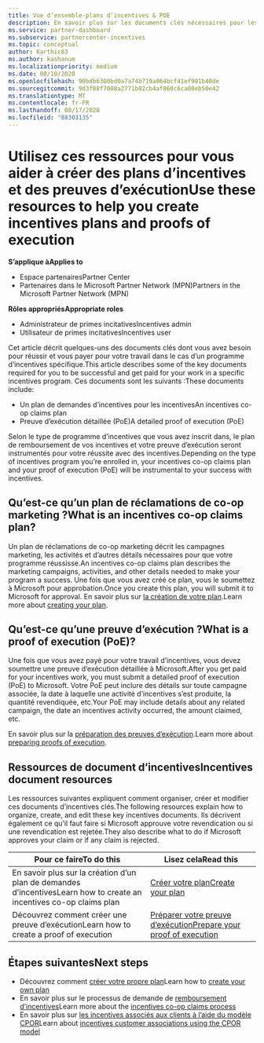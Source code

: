 ```yaml
---
title: Vue d’ensemble-plans d’incentives & POE
description: En savoir plus sur les documents clés nécessaires pour les incentives, notamment un plan de demandes d’incentives pour les incentives et une preuve d’exécution détaillée (PoE).
ms.service: partner-dashboard
ms.subservice: partnercenter-incentives
ms.topic: conceptual
author: Karthic83
ms.author: kashanum
ms.localizationpriority: medium
ms.date: 08/10/2020
ms.openlocfilehash: 90bdb6300bd0a7a74b719a064bcf41ef901b40de
ms.sourcegitcommit: 9d3f88f7008a2771b02cb4af860c6ca00eb50e42
ms.translationtype: MT
ms.contentlocale: fr-FR
ms.lasthandoff: 08/17/2020
ms.locfileid: "88303135"
---
```

# <a name="use-these-resources-to-help-you-create-incentives-plans-and-proofs-of-execution"></a><span data-ttu-id="cbc87-103">Utilisez ces ressources pour vous aider à créer des plans d’incentives et des preuves d’exécution</span><span class="sxs-lookup"><span data-stu-id="cbc87-103">Use these resources to help you create incentives plans and proofs of execution</span></span>

<span data-ttu-id="cbc87-104">**S’applique à**</span><span class="sxs-lookup"><span data-stu-id="cbc87-104">**Applies to**</span></span>

- <span data-ttu-id="cbc87-105">Espace partenaires</span><span class="sxs-lookup"><span data-stu-id="cbc87-105">Partner Center</span></span>
- <span data-ttu-id="cbc87-106">Partenaires dans le Microsoft Partner Network (MPN)</span><span class="sxs-lookup"><span data-stu-id="cbc87-106">Partners in the Microsoft Partner Network (MPN)</span></span>

<span data-ttu-id="cbc87-107">**Rôles appropriés**</span><span class="sxs-lookup"><span data-stu-id="cbc87-107">**Appropriate roles**</span></span>

- <span data-ttu-id="cbc87-108">Administrateur de primes incitatives</span><span class="sxs-lookup"><span data-stu-id="cbc87-108">Incentives admin</span></span>
- <span data-ttu-id="cbc87-109">Utilisateur de primes incitatives</span><span class="sxs-lookup"><span data-stu-id="cbc87-109">Incentives user</span></span>

<span data-ttu-id="cbc87-110">Cet article décrit quelques-uns des documents clés dont vous avez besoin pour réussir et vous payer pour votre travail dans le cas d’un programme d’incentives spécifique.</span><span class="sxs-lookup"><span data-stu-id="cbc87-110">This article describes some of the key documents required for you to be successful and get paid for your work in a specific incentives program.</span></span> <span data-ttu-id="cbc87-111">Ces documents sont les suivants :</span><span class="sxs-lookup"><span data-stu-id="cbc87-111">These documents include:</span></span>

- <span data-ttu-id="cbc87-112">Un plan de demandes d’incentives pour les incentives</span><span class="sxs-lookup"><span data-stu-id="cbc87-112">An incentives co-op claims plan</span></span>
- <span data-ttu-id="cbc87-113">Preuve d’exécution détaillée (PoE)</span><span class="sxs-lookup"><span data-stu-id="cbc87-113">A detailed proof of execution (PoE)</span></span>

<span data-ttu-id="cbc87-114">Selon le type de programme d’incentives que vous avez inscrit dans, le plan de remboursement de vos incentives et votre preuve d’exécution seront instrumentés pour votre réussite avec des incentives.</span><span class="sxs-lookup"><span data-stu-id="cbc87-114">Depending on the type of incentives program you’re enrolled in, your incentives co-op claims plan and your proof of execution (PoE) will be instrumental to your success with incentives.</span></span>

## <a name="what-is-an-incentives-co-op-claims-plan"></a><span data-ttu-id="cbc87-115">Qu’est-ce qu’un plan de réclamations de co-op marketing ?</span><span class="sxs-lookup"><span data-stu-id="cbc87-115">What is an incentives co-op claims plan?</span></span>

<span data-ttu-id="cbc87-116">Un plan de réclamations de co-op marketing décrit les campagnes marketing, les activités et d’autres détails nécessaires pour que votre programme réussisse.</span><span class="sxs-lookup"><span data-stu-id="cbc87-116">An incentives co-op claims plan describes the marketing campaigns, activities, and other details needed to make your program a success.</span></span> <span data-ttu-id="cbc87-117">Une fois que vous avez créé ce plan, vous le soumettez à Microsoft pour approbation.</span><span class="sxs-lookup"><span data-stu-id="cbc87-117">Once you create this plan, you will submit it to Microsoft for approval.</span></span> <span data-ttu-id="cbc87-118">En savoir plus sur [la création de votre plan](incentives-create-your-plan.md).</span><span class="sxs-lookup"><span data-stu-id="cbc87-118">Learn more about [creating your plan](incentives-create-your-plan.md).</span></span>

## <a name="what-is-a-proof-of-execution-poe"></a><span data-ttu-id="cbc87-119">Qu’est-ce qu’une preuve d’exécution ?</span><span class="sxs-lookup"><span data-stu-id="cbc87-119">What is a proof of execution (PoE)?</span></span>

<span data-ttu-id="cbc87-120">Une fois que vous avez payé pour votre travail d’incentives, vous devez soumettre une preuve d’exécution détaillée à Microsoft.</span><span class="sxs-lookup"><span data-stu-id="cbc87-120">After you get paid for your incentives work, you must submit a detailed proof of execution (PoE) to Microsoft.</span></span> <span data-ttu-id="cbc87-121">Votre PoE peut inclure des détails sur toute campagne associée, la date à laquelle une activité d’incentives s’est produite, la quantité revendiquée, etc.</span><span class="sxs-lookup"><span data-stu-id="cbc87-121">Your PoE may include details about any related campaign, the date an incentives activity occurred, the amount claimed, etc.</span></span> 

<span data-ttu-id="cbc87-122">En savoir plus sur la [préparation des preuves d’exécution](incentives-prepare-your-proof-of-execution.md).</span><span class="sxs-lookup"><span data-stu-id="cbc87-122">Learn more about [preparing proofs of execution](incentives-prepare-your-proof-of-execution.md).</span></span>

## <a name="incentives-document-resources"></a><span data-ttu-id="cbc87-123">Ressources de document d’incentives</span><span class="sxs-lookup"><span data-stu-id="cbc87-123">Incentives document resources</span></span>

<span data-ttu-id="cbc87-124">Les ressources suivantes expliquent comment organiser, créer et modifier ces documents d’incentives clés.</span><span class="sxs-lookup"><span data-stu-id="cbc87-124">The following resources explain how to organize, create, and edit these key incentives documents.</span></span> <span data-ttu-id="cbc87-125">Ils décrivent également ce qu’il faut faire si Microsoft approuve votre revendication ou si une revendication est rejetée.</span><span class="sxs-lookup"><span data-stu-id="cbc87-125">They also describe what to do if Microsoft approves your claim or if any claim is rejected.</span></span>

|  <span data-ttu-id="cbc87-126">**Pour ce faire**</span><span class="sxs-lookup"><span data-stu-id="cbc87-126">**To do this**</span></span>  |  <span data-ttu-id="cbc87-127">**Lisez cela**</span><span class="sxs-lookup"><span data-stu-id="cbc87-127">**Read this**</span></span>  |
|--------------|-----------|
| <span data-ttu-id="cbc87-128">En savoir plus sur la création d’un plan de demandes d’incentives</span><span class="sxs-lookup"><span data-stu-id="cbc87-128">Learn how to create an incentives co-op claims plan</span></span> | [<span data-ttu-id="cbc87-129">Créer votre plan</span><span class="sxs-lookup"><span data-stu-id="cbc87-129">Create your plan</span></span>](incentives-create-your-plan.md)  |
<span data-ttu-id="cbc87-130">Découvrez comment créer une preuve d’exécution</span><span class="sxs-lookup"><span data-stu-id="cbc87-130">Learn how to create a proof of execution</span></span> | [<span data-ttu-id="cbc87-131">Préparer votre preuve d’exécution</span><span class="sxs-lookup"><span data-stu-id="cbc87-131">Prepare your proof of execution</span></span>](incentives-prepare-your-proof-of-execution.md)  |

## <a name="next-steps"></a><span data-ttu-id="cbc87-132">Étapes suivantes</span><span class="sxs-lookup"><span data-stu-id="cbc87-132">Next steps</span></span>

- <span data-ttu-id="cbc87-133">Découvrez comment [créer votre propre plan](incentives-create-your-plan.md)</span><span class="sxs-lookup"><span data-stu-id="cbc87-133">Learn how to [create your own plan](incentives-create-your-plan.md)</span></span>
- <span data-ttu-id="cbc87-134">En savoir plus sur le processus de demande de [remboursement d’incentives](claims-overview.md)</span><span class="sxs-lookup"><span data-stu-id="cbc87-134">Learn more about the [incentives co-op claims process](claims-overview.md)</span></span>
- <span data-ttu-id="cbc87-135">En savoir plus sur [les incentives associés aux clients à l’aide du modèle CPOR](submit-osa-claim.md)</span><span class="sxs-lookup"><span data-stu-id="cbc87-135">Learn about [incentives customer associations using the CPOR model](submit-osa-claim.md)</span></span>